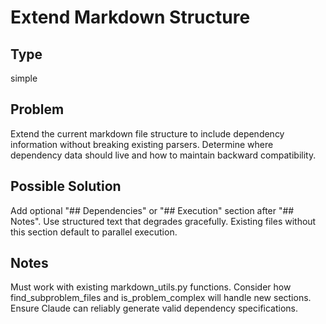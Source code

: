 # Extend Markdown Structure

## Type
simple

## Problem
Extend the current markdown file structure to include dependency information without breaking existing parsers. Determine where dependency data should live and how to maintain backward compatibility.

## Possible Solution
Add optional "## Dependencies" or "## Execution" section after "## Notes". Use structured text that degrades gracefully. Existing files without this section default to parallel execution.

## Notes
Must work with existing markdown_utils.py functions. Consider how find_subproblem_files and is_problem_complex will handle new sections. Ensure Claude can reliably generate valid dependency specifications.